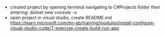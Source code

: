 - created project by opening terminal navigating to C#Projects folder then entering: dotnet new console -o <NAME OF PROJECT>
- open project in visual studio, create README.md
https://learn.microsoft.com/en-gb/training/modules/install-configure-visual-studio-code/7-exercise-create-build-run-app